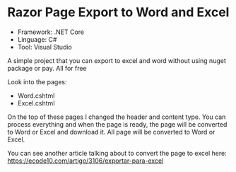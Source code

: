 # Razor Page Export to Word and Excel

- Framework: .NET Core
- Linguage: C#
- Tool: Visual Studio


A simple project that you can export to excel and word without using nuget package or pay. All for free

Look into the pages:
- Word.cshtml
- Excel.cshtml

On the top of these pages I changed the header and content type.
You can process everything and when the page is ready, the page will be converted to Word or Excel and download it. All page will be converted to Word or Excel.


You can see another article talking about to convert the page to excel here: https://ecode10.com/artigo/3106/exportar-para-excel
